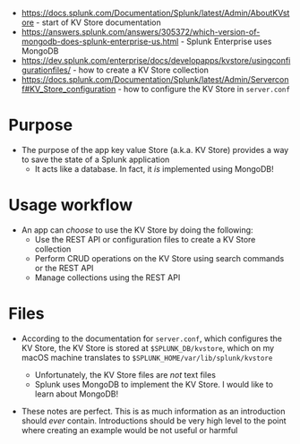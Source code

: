 - https://docs.splunk.com/Documentation/Splunk/latest/Admin/AboutKVstore - start of KV Store documentation
- https://answers.splunk.com/answers/305372/which-version-of-mongodb-does-splunk-enterprise-us.html - Splunk Enterprise uses MongoDB
- https://dev.splunk.com/enterprise/docs/developapps/kvstore/usingconfigurationfiles/ - how to create a KV Store collection
- https://docs.splunk.com/Documentation/Splunk/latest/Admin/Serverconf#KV_Store_configuration - how to configure the KV Store in `server.conf`
# Purpose
- The purpose of the app key value Store (a.k.a. KV Store) provides a way to save the state of a Splunk application
  - It acts like a database. In fact, it _is_ implemented using MongoDB!
# Usage workflow
- An app can _choose_ to use the KV Store by doing the following:
  - Use the REST API or configuration files to create a KV Store collection
  - Perform CRUD operations on the KV Store using search commands or the REST API
  - Manage collections using the REST API
# Files
- According to the documentation for `server.conf`, which configures the KV Store, the KV Store is stored at `$SPLUNK_DB/kvstore`, which on my macOS
  machine translates to `$SPLUNK_HOME/var/lib/splunk/kvstore`
  - Unfortunately, the KV Store files are _not_ text files
  - Splunk uses MongoDB to implement the KV Store. I would like to learn about MongoDB!


- These notes are perfect. This is as much information as an introduction should _ever_ contain. Introductions should be very high level to the point
  where creating an example would be not useful or harmful